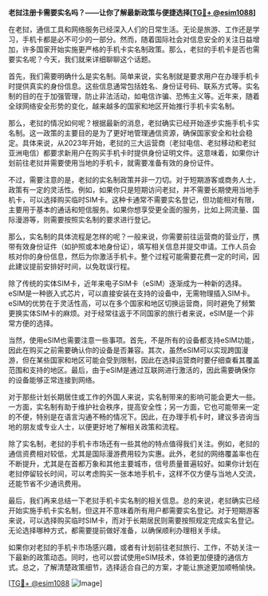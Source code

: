 **老挝注册卡需要实名吗？——让你了解最新政策与便捷选择[[TG💪+ @esim1088](https://t.me/s/esim1088)]**

在老挝，通信工具和网络服务已经深入人们的日常生活。无论是旅游、工作还是学习，手机卡都是必不可少的一部分。然而，随着国际社会对信息安全的关注日益增加，许多国家开始实施更严格的手机卡实名制政策。那么，老挝的手机卡是否也需要实名呢？今天，我们就来详细聊聊这个话题。

首先，我们需要明确什么是实名制。简单来说，实名制就是要求用户在办理手机卡时提供真实的身份信息。这些信息通常包括姓名、身份证号码、联系方式等。实名制的目的在于加强管理，防止非法活动，如电信诈骗、恐怖主义等。近年来，随着全球网络安全形势的变化，越来越多的国家和地区开始推行手机卡实名制。

那么，老挝的情况如何呢？根据最新的消息，老挝确实已经开始逐步实施手机卡实名制。这一政策的主要目的是为了更好地管理通信资源，确保国家安全和社会稳定。具体来说，从2023年开始，老挝的三大运营商（老挝电信、老挝移动和老挝亚洲电信）都要求新用户在购买手机卡时提供身份证明文件。这意味着，如果你计划前往老挝并需要使用当地的手机卡，就需要准备有效的身份证件。

不过，需要注意的是，老挝的实名制政策并非一刀切。对于短期游客或商务人士，政策有一定的灵活性。例如，如果你只是短期访问老挝，并不需要长期使用当地手机卡，可以选择购买临时SIM卡。这种卡通常不需要实名登记，但功能相对有限，主要用于基本的通话和短信服务。如果你想享受更全面的服务，比如上网流量、国际漫游等，则需要按照实名制的要求进行登记。

那么，实名制的具体流程是怎样的呢？一般来说，你需要前往运营商的营业厅，携带有效身份证件（如护照或本地身份证），填写相关信息并提交申请。工作人员会核对你的身份信息，然后为你激活手机卡。整个过程可能需要花费一定的时间，因此建议提前安排好时间，以免耽误行程。

除了传统的实体SIM卡，近年来电子SIM卡（eSIM）逐渐成为一种新的选择。eSIM是一种嵌入式芯片，可以直接安装在支持的设备中，无需物理插入SIM卡。eSIM的优势在于灵活性高，可以在多个国家和地区切换运营商，同时避免了频繁更换实体SIM卡的麻烦。对于经常往返于不同国家的旅行者来说，eSIM是一个非常方便的选择。

当然，使用eSIM也需要注意一些事项。首先，不是所有的设备都支持eSIM功能，因此在购买之前需要确认你的设备是否兼容。其次，虽然eSIM可以实现跨国漫游，但在某些国家和地区可能会受到限制，因此在选择运营商时要仔细查看其覆盖范围和支持的地区。最后，由于eSIM是通过互联网进行激活的，因此需要确保你的设备能够正常连接到网络。

对于那些计划长期居住或工作的外国人来说，实名制带来的影响可能会更大一些。一方面，实名制有助于维护社会秩序，提高安全性；另一方面，它也可能带来一定的不便，特别是在语言沟通不畅的情况下。因此，在办理手机卡时，建议多咨询当地的朋友或专业人士，以便更好地了解相关政策和流程。

除了实名制，老挝的手机卡市场还有一些其他的特点值得我们关注。例如，老挝的通信资费相对较低，尤其是国际漫游费用较为实惠。此外，老挝的网络覆盖率也在不断提升，尤其是在首都万象和其他主要城市，信号质量普遍较好。如果你计划在老挝停留较长时间，可以考虑购买一张本地手机卡，这样不仅方便与当地人交流，还能节省不少通讯费用。

最后，我们再来总结一下老挝手机卡实名制的相关信息。总的来说，老挝确实已经开始实施手机卡实名制，但这并不意味着所有用户都需要实名登记。对于短期游客来说，可以选择购买临时SIM卡，而对于长期居民则需要按照规定完成实名登记。无论选择哪种方式，都需要提前做好准备，以确保顺利办理相关手续。

如果你对老挝的手机卡市场感兴趣，或者有计划前往老挝旅行、工作，不妨关注一下最新的政策动态。同时，也可以尝试使用eSIM技术，体验更加便捷的通信方式。总之，了解清楚政策细节，选择适合自己的方案，才能让旅途更加顺畅愉快。

[[TG💪+ @esim1088](https://t.me/s/esim1088) ![Image](https://i.postimg.cc/4NQfJmqS/Snipaste-2025-05-13-00-14-12.png)]